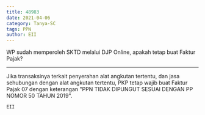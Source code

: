 ```yaml
---
title: 48983
date: 2021-04-06
category: Tanya-SC
tags: PPN
author: EII
---
```


WP sudah memperoleh SKTD melalui DJP Online, apakah tetap buat Faktur Pajak?

---

Jika transaksinya terkait penyerahan alat angkutan tertentu, dan jasa sehubungan dengan alat angkutan tertentu, PKP tetap wajib buat Faktur Pajak 07 dengan keterangan "PPN TIDAK DIPUNGUT SESUAI DENGAN PP NOMOR 50 TAHUN 2019".

`EII`
